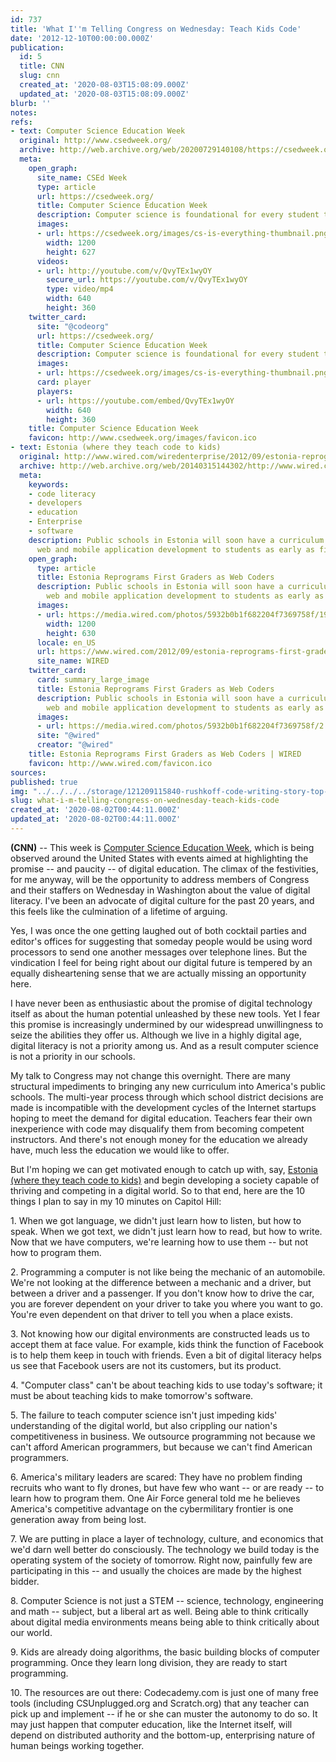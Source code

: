 ```yaml
---
id: 737
title: 'What I''m Telling Congress on Wednesday: Teach Kids Code'
date: '2012-12-10T00:00:00.000Z'
publication:
  id: 5
  title: CNN
  slug: cnn
  created_at: '2020-08-03T15:08:09.000Z'
  updated_at: '2020-08-03T15:08:09.000Z'
blurb: ''
notes: 
refs:
- text: Computer Science Education Week
  original: http://www.csedweek.org/
  archive: http://web.archive.org/web/20200729140108/https://csedweek.org/
  meta:
    open_graph:
      site_name: CSEd Week
      type: article
      url: https://csedweek.org/
      title: Computer Science Education Week
      description: Computer science is foundational for every student to learn.
      images:
      - url: https://csedweek.org/images/cs-is-everything-thumbnail.png
        width: 1200
        height: 627
      videos:
      - url: http://youtube.com/v/QvyTEx1wyOY
        secure_url: https://youtube.com/v/QvyTEx1wyOY
        type: video/mp4
        width: 640
        height: 360
    twitter_card:
      site: "@codeorg"
      url: https://csedweek.org/
      title: Computer Science Education Week
      description: Computer science is foundational for every student to learn.
      images:
      - url: https://csedweek.org/images/cs-is-everything-thumbnail.png
      card: player
      players:
      - url: https://youtube.com/embed/QvyTEx1wyOY
        width: 640
        height: 360
    title: Computer Science Education Week
    favicon: http://www.csedweek.org/images/favicon.ico
- text: Estonia (where they teach code to kids)
  original: http://www.wired.com/wiredenterprise/2012/09/estonia-reprograms-first-graders-as-web-coders/
  archive: http://web.archive.org/web/20140315144302/http://www.wired.com:80/wiredenterprise/2012/09/estonia-reprograms-first-graders-as-web-coders/
  meta:
    keywords:
    - code literacy
    - developers
    - education
    - Enterprise
    - software
    description: Public schools in Estonia will soon have a curriculum for teaching
      web and mobile application development to students as early as first grade.
    open_graph:
      type: article
      title: Estonia Reprograms First Graders as Web Coders
      description: Public schools in Estonia will soon have a curriculum for teaching
        web and mobile application development to students as early as first grade.
      images:
      - url: https://media.wired.com/photos/5932b0b1f682204f7369758f/191:100/pass/kid-hacker.jpg
        width: 1200
        height: 630
      locale: en_US
      url: https://www.wired.com/2012/09/estonia-reprograms-first-graders-as-web-coders/
      site_name: WIRED
    twitter_card:
      card: summary_large_image
      title: Estonia Reprograms First Graders as Web Coders
      description: Public schools in Estonia will soon have a curriculum for teaching
        web and mobile application development to students as early as first grade.
      images:
      - url: https://media.wired.com/photos/5932b0b1f682204f7369758f/2:1/w_2500,c_limit/kid-hacker.jpg
      site: "@wired"
      creator: "@wired"
    title: Estonia Reprograms First Graders as Web Coders | WIRED
    favicon: http://www.wired.com/favicon.ico
sources: 
published: true
img: "../../../../storage/121209115840-rushkoff-code-writing-story-top-__SQUARESPACE_CACHEVERSION=1355159791156.jpg"
slug: what-i-m-telling-congress-on-wednesday-teach-kids-code
created_at: '2020-08-02T00:44:11.000Z'
updated_at: '2020-08-02T00:44:11.000Z'
---
```

**(CNN)** -- This week is [Computer Science Education Week](http://www.csedweek.org/), which is being observed around the United States with events aimed at highlighting the promise -- and paucity -- of digital education. The climax of the festivities, for me anyway, will be the opportunity to address members of Congress and their staffers on Wednesday in Washington about the value of digital literacy. I've been an advocate of digital culture for the past 20 years, and this feels like the culmination of a lifetime of arguing.

Yes, I was once the one getting laughed out of both cocktail parties and editor's offices for suggesting that someday people would be using word processors to send one another messages over telephone lines. But the vindication I feel for being right about our digital future is tempered by an equally disheartening sense that we are actually missing an opportunity here.

I have never been as enthusiastic about the promise of digital technology itself as about the human potential unleashed by these new tools. Yet I fear this promise is increasingly undermined by our widespread unwillingness to seize the abilities they offer us. Although we live in a highly digital age, digital literacy is not a priority among us. And as a result computer science is not a priority in our schools.

My talk to Congress may not change this overnight. There are many structural impediments to bringing any new curriculum into America's public schools. The multi-year process through which school district decisions are made is incompatible with the development cycles of the Internet startups hoping to meet the demand for digital education. Teachers fear their own inexperience with code may disqualify them from becoming competent instructors. And there's not enough money for the education we already have, much less the education we would like to offer.

But I'm hoping we can get motivated enough to catch up with, say, [Estonia (where they teach code to kids)](http://www.wired.com/wiredenterprise/2012/09/estonia-reprograms-first-graders-as-web-coders/) and begin developing a society capable of thriving and competing in a digital world. So to that end, here are the 10 things I plan to say in my 10 minutes on Capitol Hill:

1\. When we got language, we didn't just learn how to listen, but how to speak. When we got text, we didn't just learn how to read, but how to write. Now that we have computers, we're learning how to use them -- but not how to program them.

2\. Programming a computer is not like being the mechanic of an automobile. We're not looking at the difference between a mechanic and a driver, but between a driver and a passenger. If you don't know how to drive the car, you are forever dependent on your driver to take you where you want to go. You're even dependent on that driver to tell you when a place exists.

3\. Not knowing how our digital environments are constructed leads us to accept them at face value. For example, kids think the function of Facebook is to help them keep in touch with friends. Even a bit of digital literacy helps us see that Facebook users are not its customers, but its product.

4\. "Computer class" can't be about teaching kids to use today's software; it must be about teaching kids to make tomorrow's software.

5\. The failure to teach computer science isn't just impeding kids' understanding of the digital world, but also crippling our nation's competitiveness in business. We outsource programming not because we can't afford American programmers, but because we can't find American programmers.

6\. America's military leaders are scared: They have no problem finding recruits who want to fly drones, but have few who want -- or are ready -- to learn how to program them. One Air Force general told me he believes America's competitive advantage on the cybermilitary frontier is one generation away from being lost.

7\. We are putting in place a layer of technology, culture, and economics that we'd darn well better do consciously. The technology we build today is the operating system of the society of tomorrow. Right now, painfully few are participating in this -- and usually the choices are made by the highest bidder.

8\. Computer Science is not just a STEM -- science, technology, engineering and math -- subject, but a liberal art as well. Being able to think critically about digital media environments means being able to think critically about our world.

9\. Kids are already doing algorithms, the basic building blocks of computer programming. Once they learn long division, they are ready to start programming.

10\. The resources are out there: Codecademy.com is just one of many free tools (including CSUnplugged.org and Scratch.org) that any teacher can pick up and implement -- if he or she can muster the autonomy to do so. It may just happen that computer education, like the Internet itself, will depend on distributed authority and the bottom-up, enterprising nature of human beings working together.
